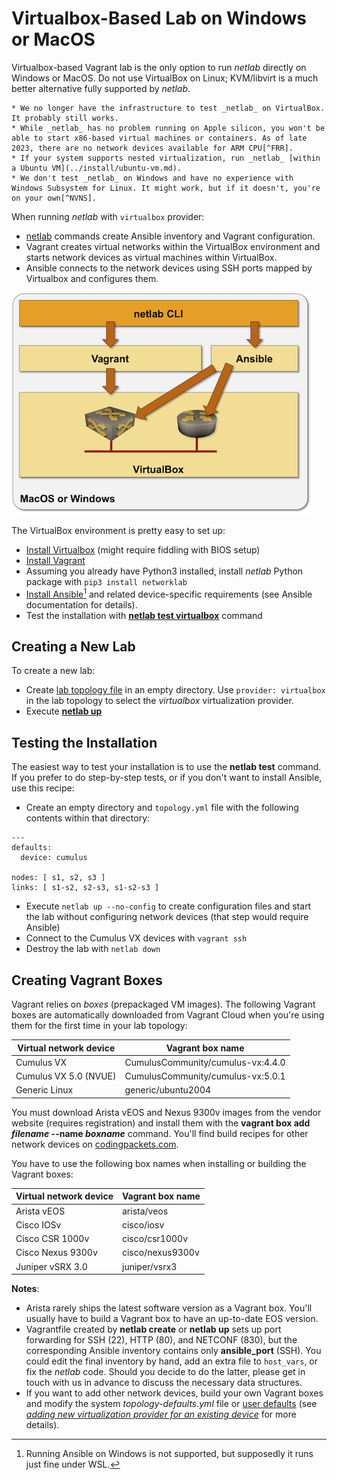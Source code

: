 # Virtualbox-Based Lab on Windows or MacOS

Virtualbox-based Vagrant lab is the only option to run *netlab* directly on Windows or MacOS. Do not use VirtualBox on Linux; KVM/libvirt is a much better alternative fully supported by _netlab_.

```{warning}
* We no longer have the infrastructure to test _netlab_ on VirtualBox. It probably still works.
* While _netlab_ has no problem running on Apple silicon, you won't be able to start x86-based virtual machines or containers. As of late 2023, there are no network devices available for ARM CPU[^FRR].
* If your system supports nested virtualization, run _netlab_ [within a Ubuntu VM](../install/ubuntu-vm.md).
* We don't test _netlab_ on Windows and have no experience with Windows Subsystem for Linux. It might work, but if it doesn't, you're on your own[^NVNS].
```

[^FRR]: If you insist, you can build an ARM FRR container.

When running _netlab_ with `virtualbox` provider:

* [netlab](../netlab/cli.md) commands create Ansible inventory and Vagrant configuration.
* Vagrant creates virtual networks within the VirtualBox environment and starts network devices as virtual machines within VirtualBox.
* Ansible connects to the network devices using SSH ports mapped by Virtualbox and configures them.

![VirtualBox-based architecture](../install/virtual-box-architecture.png)

The VirtualBox environment is pretty easy to set up:

* [Install Virtualbox](https://www.virtualbox.org/wiki/Downloads) (might require fiddling with BIOS setup)
* [Install Vagrant](https://www.vagrantup.com/docs/installation)
* Assuming you already have Python3 installed, install *netlab* Python package with `pip3 install networklab`
* [Install Ansible](https://docs.ansible.com/ansible/latest/installation_guide/intro_installation.html)[^1] and related device-specific requirements (see Ansible documentation for details).
* Test the installation with **[netlab test virtualbox](../netlab/test.md)** command

[^NVNS]: If we were a networking vendor, we would have said, "Running _netlab_ on Windows is not supported."

## Creating a New Lab
To create a new lab:

* Create [lab topology file](../topology-overview.md) in an empty directory. Use `provider: virtualbox` in the lab topology to select the *virtualbox* virtualization provider.
* Execute **[netlab up](../netlab/up.md)**

[^1]: Running Ansible on Windows is not supported, but supposedly it runs just fine under WSL. 

## Testing the Installation

The easiest way to test your installation is to use the **netlab test** command. If you prefer to do step-by-step tests, or if you don't want to install Ansible, use this recipe:

* Create an empty directory and `topology.yml` file with the following contents within that directory:

```
---
defaults:
  device: cumulus

nodes: [ s1, s2, s3 ]
links: [ s1-s2, s2-s3, s1-s2-s3 ]
```

* Execute `netlab up --no-config` to create configuration files and start the lab without configuring network devices (that step would require Ansible)
* Connect to the Cumulus VX devices with `vagrant ssh`
* Destroy the lab with `netlab down`

## Creating Vagrant Boxes

Vagrant relies on *boxes* (prepackaged VM images). The following Vagrant boxes are automatically downloaded from Vagrant Cloud when you're using them for the first time in your lab topology:

| Virtual network device | Vagrant box name   |
|------------------------|--------------------|
| Cumulus VX             | CumulusCommunity/cumulus-vx:4.4.0 |
| Cumulus VX 5.0 (NVUE)            | CumulusCommunity/cumulus-vx:5.0.1|
| Generic Linux          | generic/ubuntu2004 |

You must download Arista vEOS and Nexus 9300v images from the vendor website (requires registration) and install them with the **vagrant box add _filename_ \-\-name _boxname_** command. You'll find build recipes for other network devices on [codingpackets.com](https://codingpackets.com/blog/tag/#vagrant).

You have to use the following box names when installing or building the Vagrant boxes:

| Virtual network device | Vagrant box name   |
|------------------------|--------------------|
| Arista vEOS            | arista/veos        |
| Cisco IOSv             | cisco/iosv         |
| Cisco CSR 1000v        | cisco/csr1000v     |
| Cisco Nexus 9300v      | cisco/nexus9300v   |
| Juniper vSRX 3.0       | juniper/vsrx3      |

**Notes**:

* Arista rarely ships the latest software version as a Vagrant box. You'll usually have to build a Vagrant box to have an up-to-date EOS version.
* Vagrantfile created by **netlab create** or **netlab up** sets up port forwarding for SSH (22), HTTP (80), and NETCONF (830), but the corresponding Ansible inventory contains only **ansible_port** (SSH). You could edit the final inventory by hand, add an extra file to `host_vars`, or fix the *netlab* code. Should you decide to do the latter, please get in touch with us in advance to discuss the necessary data structures.
* If you want to add other network devices, build your own Vagrant boxes and modify the system *topology-defaults.yml* file or [user defaults](defaults-user-file) (see [_adding new virtualization provider for an existing device_](../dev/device-platform.md) for more details). 
